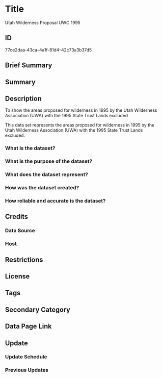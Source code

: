 # Title

Utah Wilderness Proposal UWC 1995

## ID

77ce2daa-43ca-4a1f-81d4-42c73a3b37d5

## Brief Summary

## Summary

## Description

To show the areas proposed for wilderness in 1995 by the Utah Wilderness Association (UWA) with the 1995 State Trust Lands excluded

This data set represents the areas proposed for wilderness in 1995 by the Utah Wilderness Association (UWA) with the 1995 State Trust Lands excluded.

### What is the dataset?

### What is the purpose of the dataset?

### What does the dataset represent?

### How was the dataset created?

### How reliable and accurate is the dataset?

## Credits

### Data Source

### Host

## Restrictions

## License

## Tags

## Secondary Category

## Data Page Link

## Update

### Update Schedule

### Previous Updates
